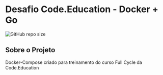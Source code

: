 # Desafio Code.Education - Docker + Go

![GitHub repo size](https://img.shields.io/github/repo-size/gemsilva/Desafio-Docker-Go---Code.Education-Rocks-?style=for-the-badge)


## Sobre o Projeto

Docker-Compose criado para treinamento do curso Full Cycle da Code.Education

